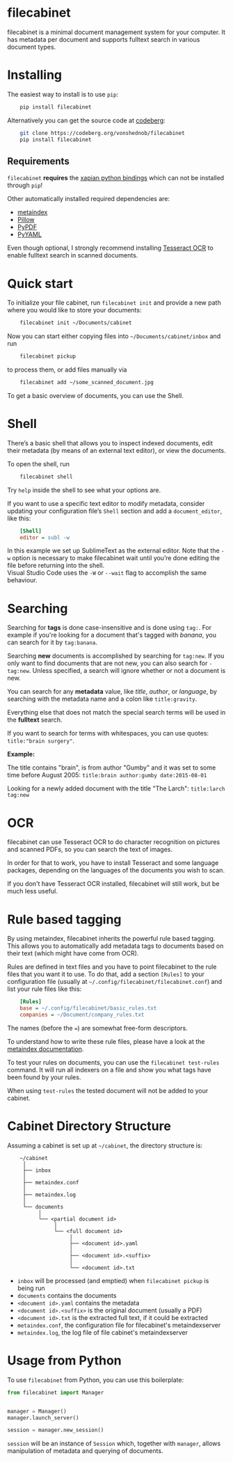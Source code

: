 # filecabinet

filecabinet is a minimal document management system for your computer. It has
metadata per document and supports fulltext search in various document types.


# Installing

The easiest way to install is to use `pip`:

```bash
    pip install filecabinet
```

Alternatively you can get the source code at
[codeberg](https://codeberg.org/vonshednob/filecabinet):

```bash
    git clone https://codeberg.org/vonshednob/filecabinet
    pip install filecabinet
```


## Requirements

`filecabinet` **requires** the [xapian python bindings](https://xapian.org/docs/bindings/python/)
which can not be installed through `pip`!

Other automatically installed required dependencies are:

 * [metaindex](https://codeberg.org/vonshednob/metaindex)
 * [Pillow](https://pypi.org/project/Pillow/)
 * [PyPDF](https://pypi.org/project/pypdf/)
 * [PyYAML](https://pypi.org/project/PyYAML/)

Even though optional, I strongly recommend installing [Tesseract OCR](https://github.com/tesseract-ocr/tesseract)
to enable fulltext search in scanned documents.


# Quick start

To initialize your file cabinet, run `filecabinet init` and provide a new
path where you would like to store your documents:

```bash
    filecabinet init ~/Documents/cabinet
```

Now you can start either copying files into `~/Documents/cabinet/inbox` and
run

```bash
    filecabinet pickup
```

to process them, or add files manually via

```bash
    filecabinet add ~/some_scanned_document.jpg
```

To get a basic overview of documents, you can use the Shell.


# Shell

There’s a basic shell that allows you to inspect indexed documents, edit
their metadata (by means of an external text editor), or view the
documents.

To open the shell, run

```bash
    filecabinet shell
```

Try `help` inside the shell to see what your options are.

If you want to use a specific text editor to modify metadata, consider
updating your configuration file’s `Shell` section and add a
`document_editor`, like this:

```ini
    [Shell]
    editor = subl -w
```

In this example we set up SublimeText as the external editor. Note that the
`-w` option is necessary to make filecabinet wait until you’re done editing
the file before returning into the shell.  
Visual Studio Code uses the `-W` or `--wait` flag to accomplish the same
behaviour.


# Searching

Searching for **tags** is done case-insensitive and is done using `tag:`.
For example if you're looking for a document that's tagged with *banana*, you
can search for it by `tag:banana`.

Searching **new** documents is accomplished by searching for `tag:new`.
If you only want to find documents that are not new, you can also
search for `-tag:new`. Unless specified, a search will ignore whether or not a
document is new.

You can search for any **metadata** value, like *title*, *author*, or *language*,
by searching with the metadata name and a colon like `title:gravity`.

Everything else that does not match the special search terms will be used in
the **fulltext** search.

If you want to search for terms with whitespaces, you can use quotes:
`title:"brain surgery"`.

**Example:**

The title contains "brain", is from author "Gumby" and it was set to some time
before August 2005: `title:brain author:gumby date:2015-08-01`

Looking for a newly added document with the title "The Larch": `title:larch tag:new`


# OCR

filecabinet can use Tesseract OCR to do character recognition on pictures and
scanned PDFs, so you can search the text of images.

In order for that to work, you have to install Tesseract and some language
packages, depending on the languages of the documents you wish to scan.

If you don't have Tesseract OCR installed, filecabinet will still work, but
be much less useful.


# Rule based tagging

By using metaindex, filecabinet inherits the powerful rule based
tagging. This allows you to automatically add metadata tags to documents
based on their text (which might have come from OCR).

Rules are defined in text files and you have to point filecabinet to the
rule files that you want it to use. To do that, add a section `[Rules]` to
your configuration file (usually at
`~/.config/filecabinet/filecabinet.conf`) and list your rule files like
this:

```ini
    [Rules]
    base = ~/.config/filecabinet/basic_rules.txt
    companies = ~/Document/company_rules.txt
```

The names (before the `=`) are somewhat free-form descriptors.

To understand how to write these rule files, please have a look at the
[metaindex documentation](https://codeberg.org/vonshednob/metaindex/src/branch/main/doc/source/indexers.rst#rule-based-indexer).

To test your rules on documents, you can use the `filecabinet test-rules`
command. It will run all indexers on a file and show you what tags have
been found by your rules.

When using `test-rules` the tested document will not be added to your
cabinet.


# Cabinet Directory Structure

Assuming a cabinet is set up at `~/cabinet`, the directory structure is:

```
    ~/cabinet
     │
     ├── inbox
     │
     ├── metaindex.conf
     │
     ├── metaindex.log
     │
     └── documents
          │
          └── <partial document id>
               │
               └── <full document id>
                    │
                    ├── <document id>.yaml
                    │
                    ├── <document id>.<suffix>
                    │
                    └── <document id>.txt
```

 * `inbox` will be processed (and emptied) when `filecabinet pickup` is being run
 * `documents` contains the documents
 * `<document id>.yaml` contains the metadata
 * `<document id>.<suffix>` is the original document (usually a PDF)
 * `<document id>.txt` is the extracted full text, if it could be extracted
 * `metaindex.conf`, the configuration file for filecabinet's metaindexserver
 * `metaindex.log`, the log file of file cabinet's metaindexserver


# Usage from Python

To use `filecabinet` from Python, you can use this boilerplate:

```python
from filecabinet import Manager


manager = Manager()
manager.launch_server()

session = manager.new_session()
```

`session` will be an instance of `Session` which, together with `manager`,
allows manipulation of metadata and querying of documents.

